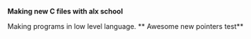 **Making new C files with alx school**

Making programs in low level language.
 ** Awesome new pointers test** 
